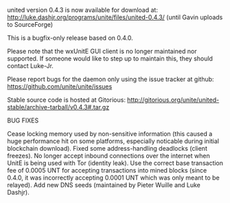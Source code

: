 united version 0.4.3 is now available for download at:
http://luke.dashjr.org/programs/unite/files/united-0.4.3/ (until Gavin uploads to SourceForge)

This is a bugfix-only release based on 0.4.0.

Please note that the wxUnitE GUI client is no longer maintained nor supported. If someone would like to step up to maintain this, they should contact Luke-Jr.

Please report bugs for the daemon only using the issue tracker at github:
https://github.com/unite/unite/issues

Stable source code is hosted at Gitorious:
http://gitorious.org/unite/united-stable/archive-tarball/v0.4.3#.tar.gz

BUG FIXES

Cease locking memory used by non-sensitive information (this caused a huge performance hit on some platforms, especially noticable during initial blockchain download).
Fixed some address-handling deadlocks (client freezes).
No longer accept inbound connections over the internet when UnitE is being used with Tor (identity leak).
Use the correct base transaction fee of 0.0005 UNT for accepting transactions into mined blocks (since 0.4.0, it was incorrectly accepting 0.0001 UNT which was only meant to be relayed).
Add new DNS seeds (maintained by Pieter Wuille and Luke Dashjr).

